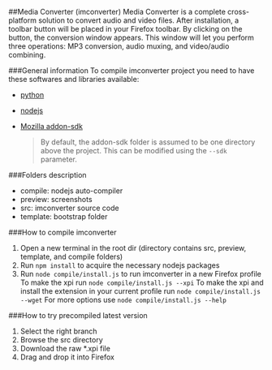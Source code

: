 ##Media Converter (imconverter)
Media Converter is a complete cross-platform solution to convert audio and video files. After installation, a toolbar button will be placed in your Firefox toolbar. By clicking on the button, the conversion window appears. This window will let you perform three operations: MP3 conversion, audio muxing, and video/audio combining.

###General information
To compile imconverter project you need to have these softwares and libraries available:
* [python](http://www.python.org/getit/)
* [nodejs](http://nodejs.org/)
* [Mozilla addon-sdk](https://addons.mozilla.org/en-US/developers/builder)

  > By default, the addon-sdk folder is assumed to be one directory above the project. This can be modified using the ``--sdk`` parameter.

###Folders description
* compile: nodejs auto-compiler
* preview: screenshots
* src: imconverter source code
* template: bootstrap folder

###How to compile imconverter
1. Open a new terminal in the root dir (directory contains src, preview, template, and compile folders)
2. Run ``npm install`` to acquire the necessary nodejs packages
3. Run ``node compile/install.js`` to run imconverter in a new Firefox profile
  To make the xpi run ``node compile/install.js --xpi``
  To make the xpi and install the extension in your current profile run ``node compile/install.js --wget``
  For more options use ``node compile/install.js --help``

###How to try precompiled latest version
1. Select the right branch
2. Browse the src directory
3. Download the raw *.xpi file
4. Drag and drop it into Firefox
